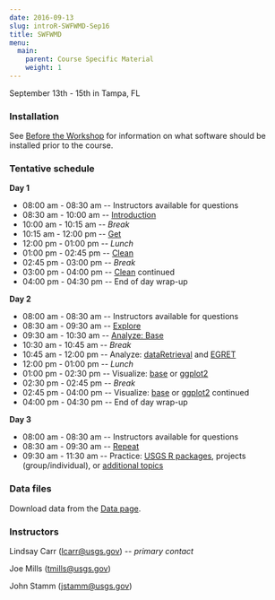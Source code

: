 ```yaml
---
date: 2016-09-13
slug: introR-SWFWMD-Sep16
title: SWFWMD
menu: 
  main:
    parent: Course Specific Material
    weight: 1
---
```

September 13th - 15th in Tampa, FL

### Installation

See [Before the Workshop](/intro-curriculum/Before) for information on what software should be installed prior to the course.

### Tentative schedule

**Day 1**

-   08:00 am - 08:30 am -- Instructors available for questions
-   08:30 am - 10:00 am -- [Introduction](/intro-curriculum/Introduction)
-   10:00 am - 10:15 am -- *Break*
-   10:15 am - 12:00 pm -- [Get](/intro-curriculum/Get)
-   12:00 pm - 01:00 pm -- *Lunch*
-   01:00 pm - 02:45 pm -- [Clean](/intro-curriculum/Clean)
-   02:45 pm - 03:00 pm -- *Break*
-   03:00 pm - 04:00 pm -- [Clean](/intro-curriculum/Clean) continued
-   04:00 pm - 04:30 pm -- End of day wrap-up

**Day 2**

-   08:00 am - 08:30 am -- Instructors available for questions
-   08:30 am - 09:30 am -- [Explore](/intro-curriculum/Explore)
-   09:30 am - 10:30 am -- [Analyze: Base](/intro-curriculum/Analyze)
-   10:30 am - 10:45 am -- *Break*
-   10:45 am - 12:00 pm -- Analyze: [dataRetrieval](https://owi.usgs.gov/R/dataRetrieval.html) and [EGRET](/intro-curriculum/AnalyzeII)
-   12:00 pm - 01:00 pm -- *Lunch*
-   01:00 pm - 02:30 pm -- Visualize: [base](/intro-curriculum/Visualize/) or [ggplot2](/intro-curriculum/ggplot2/)
-   02:30 pm - 02:45 pm -- *Break*
-   02:45 pm - 04:00 pm -- Visualize: [base](/intro-curriculum/Visualize/) or [ggplot2](/intro-curriculum/ggplot2/) continued
-   04:00 pm - 04:30 pm -- End of day wrap-up

**Day 3**

-   08:00 am - 08:30 am -- Instructors available for questions
-   08:30 am - 09:30 am -- [Repeat](/intro-curriculum/Reproduce/)
-   09:30 am - 11:30 am -- Practice: [USGS R packages](/intro-curriculum/USGS/), projects (group/individual), or [additional topics](/intro-curriculum/Additional/)

### Data files

Download data from the [Data page](/intro-curriculum/data/).

### Instructors

Lindsay Carr (<lcarr@usgs.gov>) -- *primary contact*

Joe Mills (<tmills@usgs.gov>)

John Stamm (<jstamm@usgs.gov>)
